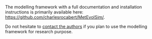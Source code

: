 The modelling framework with a full documentation and installation instructions is primarily available here: https://github.com/charlesrocabert/MetEvolSim/.

Do not hesitate to <a href="mailto:charles[DOT]rocabert[AT]hhu[DOT]de">contact the authors</a> if you plan to use the modelling framework for research purpose.
